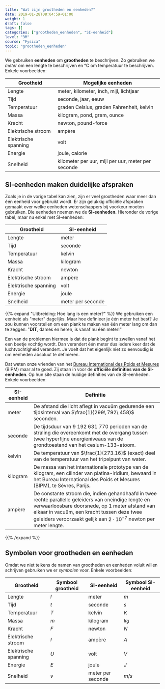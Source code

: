 ```yaml
---
title: "Wat zijn grootheden en eenheden?"
date: 2019-01-28T08:04:59+01:00
weight: 1
draft: false
tags: []
categories: ["grootheden_eenheden", "SI-eenheid"]
level: "3M"
course: "Fysica"
topic: "grootheden_eenheden"
---
```

We gebruiken **eenheden** om **grootheden** te beschrijven. Zo gebruiken we
*meter* om een lengte te beschrijven en °C om temperatuur te beschrijven. Enkele
voorbeelden:

| Grootheid            	| Mogelijke eenheden                                 	|
|----------------------	|----------------------------------------------------	|
| Lengte              	| meter, kilometer, inch, mijl, lichtjaar            	|
| Tijd                 	| seconde, jaar, eeuw                                	|
| Temperatuur          	| graden Celsius, graden Fahrenheit, kelvin          	|
| Massa                	| kilogram, pond, gram, ounce                        	|
| Kracht               	| newton, pound-force                                	|
| Elektrische stroom   	| ampère                                             	|
| Elektrische spanning 	| volt                                               	|
| Energie              	| joule, calorie                                     	|
| Snelheid             	| kilometer per uur, mijl per uur, meter per seconde 	|

## SI-eenheden maken duidelijke afspraken
Zoals je in de vorige tabel kan zien, zijn er veel grootheden waar meer dan één
eenheid voor gebruikt wordt. Er zijn gelukkig officiële afspraken gemaakt over
welke eenheden wetenschappers bij voorkeur moeten gebruiken. Die eenheden
noemen we de **SI-eenheden**.  Hieronder de vorige tabel, maar nu enkel met
SI-eenheden:

| Grootheid              | SI-eenheid                                           |
| ---------------------- | ---------------------------------------------------- |
| Lengte                | meter                                                |
| Tijd                   | seconde                                              |
| Temperatuur            | kelvin                                               |
| Massa                  | kilogram                                             |
| Kracht                 | newton                                               |
| Elektrische stroom     | ampère                                               |
| Elektrische spanning   | volt                                                 |
| Energie                | joule                                                |
| Snelheid               | meter per seconde                                    |


{{% expand "Uitbreiding: Hoe lang is een meter?" %}}
We gebruiken een eenheid als "meter" dagelijks. Maar hoe definieer je één meter
het best? Je zou kunnen voorstellen om een plank te maken van één meter lang om
dan te zeggen: "**DIT**, dames en heren, is vanaf nu één meter!"

Een van de problemen hiermee is dat de plank begint te zwellen vanaf het een
beetje vochtig wordt. Dan verandert één meter dus iedere keer dat de
luchtvochtigheid verandert. Je voelt dat het eigenlijk niet zo eenvoudig is om
eenheden absoluut te definiëren.

Dat weten onze vrienden van het [Bureau International des Poids et Mesures](https://www.bipm.org/en/measurement-units/)
(BIPM) maar al te goed. Zij staan in voor de **officiële definities van de
SI-eenheden**. Op hun site staan de huidige definities van de SI-eenheden. Enkele voorbeelden:

| SI-eenheid         | Definitie                                           |
| ------------------ | ---------------------------------------------------- |
| meter              | De afstand die licht aflegt in vacuüm gedurende een tijdsinterval van $\frac{1}{299\ 792\ 458}$ seconden.                                                |
| seconde            | De tijdsduur van $9\ 192\ 631\ 770$ perioden van de straling die overeenkomt met de overgang tussen twee hyperfijne energieniveaus van de grondtoestand van het cesium-133-atoom.                                              |
| kelvin             | De temperatuur van $\frac{1}{273.16}$ (exact) deel van de temperatuur van het tripelpunt van water.                                               |
| kilogram           | De massa van het internationale prototype van de kilogram, een cilinder van platina-iridium, bewaard in het Bureau International des Poids et Mesures (BIPM), te Sèvres, Parijs.                                             |
| ampère             | De constante stroom die, indien gehandhaafd in twee rechte parallelle geleiders van oneindige lengte en verwaarloosbare doorsnede, op 1 meter afstand van elkaar in vacuüm, een kracht tussen deze twee geleiders veroorzaakt gelijk aan $2\cdot 10^{−7}$ newton per meter lengte.                                               |

{{% /expand %}}

## Symbolen voor grootheden en eenheden
Omdat we niet telkens de namen van grootheden en eenheden voluit willen
schrijven gebruiken we er *symbolen* voor. Enkele voorbeelden:

| Grootheid            | Symbool grootheid | SI-eenheid        | Symbool SI-eenheid |
| -------------------- | --------------    | ----------        | ------------------ |
| Lengte               | $\si{l}$          | meter             | $\si{m}$           |
| Tijd                 | $\si{t}$          | seconde           | $\si{s}$           |
| Temperatuur          | $\si{T}$          | kelvin            | $\si{K}$           |
| Massa                | $\si{m}$          | kilogram          | $\si{kg}$          |
| Kracht               | $\si{F}$          | newton            | $\si{N}$           |
| Elektrische stroom   | $\si{I}$          | ampère            | $\si{A}$           |
| Elektrische spanning | $\si{U}$          | volt              | $\si{V}$           |
| Energie              | $\si{E}$          | joule             | $\si{J}$           |
| Snelheid             | $\si{v}$          | meter per seconde | $\si{m/s}$         |
